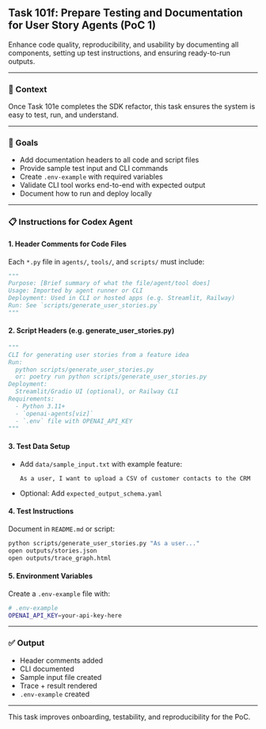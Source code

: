 ## Task 101f: Prepare Testing and Documentation for User Story Agents (PoC 1)

Enhance code quality, reproducibility, and usability by documenting all components, setting up test instructions, and ensuring ready-to-run outputs.

---

### 🧠 Context
Once Task 101e completes the SDK refactor, this task ensures the system is easy to test, run, and understand.

---

### 🎯 Goals
- Add documentation headers to all code and script files
- Provide sample test input and CLI commands
- Create `.env-example` with required variables
- Validate CLI tool works end-to-end with expected output
- Document how to run and deploy locally

---

### 📋 Instructions for Codex Agent

#### 1. **Header Comments for Code Files**
Each `*.py` file in `agents/`, `tools/`, and `scripts/` must include:
```python
"""
Purpose: [Brief summary of what the file/agent/tool does]
Usage: Imported by agent runner or CLI
Deployment: Used in CLI or hosted apps (e.g. Streamlit, Railway)
Run: See `scripts/generate_user_stories.py`
"""
```

#### 2. **Script Headers (e.g. generate_user_stories.py)**
```python
"""
CLI for generating user stories from a feature idea
Run:
  python scripts/generate_user_stories.py
  or: poetry run python scripts/generate_user_stories.py
Deployment:
  Streamlit/Gradio UI (optional), or Railway CLI
Requirements:
  - Python 3.11+
  - `openai-agents[viz]`
  - `.env` file with OPENAI_API_KEY
"""
```

#### 3. **Test Data Setup**
- Add `data/sample_input.txt` with example feature:
  ```
  As a user, I want to upload a CSV of customer contacts to the CRM
  ```
- Optional: Add `expected_output_schema.yaml`

#### 4. **Test Instructions**
Document in `README.md` or script:
```bash
python scripts/generate_user_stories.py "As a user..."
open outputs/stories.json
open outputs/trace_graph.html
```

#### 5. **Environment Variables**
Create a `.env-example` file with:
```bash
# .env-example
OPENAI_API_KEY=your-api-key-here
```

---

### ✅ Output
- Header comments added
- CLI documented
- Sample input file created
- Trace + result rendered
- `.env-example` created

---

This task improves onboarding, testability, and reproducibility for the PoC.